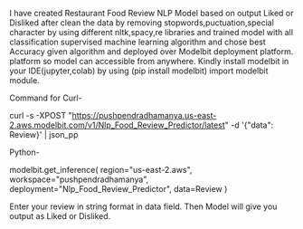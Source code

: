 I have created  Restaurant Food Review  NLP Model based on output Liked or Disliked after clean the data by removing stopwords,puctuation,special character by using different 
nltk,spacy,re libraries and  trained model with all  classification supervised machine learning algorithm and chose best Accuracy given algorithm and deployed over Modelbit deployment platform.
platform so model can accessible from anywhere. Kindly install modelbit in your IDE(jupyter,colab) by using (pip install modelbit) import modelbit module.

Command for Curl-

curl -s -XPOST "https://pushpendradhamanya.us-east-2.aws.modelbit.com/v1/Nlp_Food_Review_Predictor/latest" -d '{"data": Review}' | json_pp



Python-

modelbit.get_inference(
  region="us-east-2.aws",
  workspace="pushpendradhamanya",
  deployment="Nlp_Food_Review_Predictor",
  data=Review
)

Enter your review in string format in data field. Then Model will give you output as Liked or Disliked.
